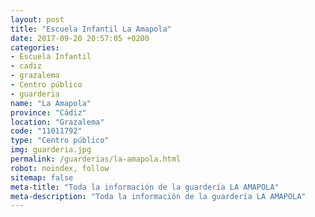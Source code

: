 ```yaml
---
layout: post
title: "Escuela Infantil La Amapola"
date: 2017-09-20 20:57:05 +0200
categories:
- Escuela Infantil
- cadiz
- grazalema
- Centro público
- guarderia
name: "La Amapola"
province: "Cádiz"
location: "Grazalema"
code: "11011792"
type: "Centro público"
img: guarderia.jpg
permalink: /guarderias/la-amapola.html
robot: noindex, follow
sitemap: false
meta-title: "Toda la información de la guardería LA AMAPOLA"
meta-description: "Toda la información de la guardería LA AMAPOLA"
---
```

